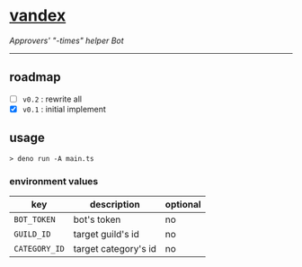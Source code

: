 # [vandex](https://l.thisworddoesnotexist.com/b53W)

_Approvers' "-times" helper Bot_

---

## roadmap

- [ ] `v0.2` : rewrite all
- [x] `v0.1` : initial implement

## usage

```console
> deno run -A main.ts
```

### environment values

| key           | description          | optional |
| ------------- | -------------------- | -------- |
| `BOT_TOKEN`   | bot's token          | no       |
| `GUILD_ID`    | target guild's id    | no       |
| `CATEGORY_ID` | target category's id | no       |
